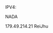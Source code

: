 IPV4: <article class="markdown-body entry-content container-lg" itemprop="text"><p dir="auto">NADA</p>
</article>
 179.49.214.21 ReiJhu